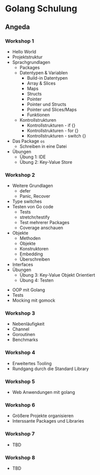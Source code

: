 # Golang Schulung

## Angeda

### Workshop 1
- Hello World
- Projektstruktur
- Sprachgrundlagen
  - Packages
  - Datentypen & Variablen
    - Build-in Datentypen
    - Array & Slices
    - Maps
    - Structs
    - Pointer
    - Pointer und Structs
    - Pointer und Slices/Maps
    - Funktionen
  - Kontrollstrukturen
    - Kontrollstrukturen - if {}
    - Kontrollstrukturen - for {}
    - Kontrollstrukturen - switch {}
- Das Package `os`
  - Schreiben in eine Datei
- Übungen
  - Übung 1: IDE
  - Übung 2: Key-Value Store

### Workshop 2
- Weitere Grundlagen
  - defer
  - Panic, Recover
- Type switches
- Testen von Go code
  - Tests
  - stretchr/testify
  - Test mehrerer Packages
  - Coverage anschauen
- Objekte
  - Methoden
  - Objekte
  - Konstruktoren
  - Embedding
  - Überschreiben
- Interfaces
- Übungen
  - Übung 3: Key-Value Objekt Orientiert
  - Übung 4: Testen

* OOP mit Golang
* Tests 
* Mocking mit gomock

### Workshop 3
* Nebenläufigkeit
* Channel
* Goroutinen
* Benchmarks

### Workshop 4
* Erweitertes Tooling
* Rundgang durch die Standard Library

### Workshop 5
* Web Anwendungen mit golang

### Workshop 6
* Größere Projekte organisieren
* Interssante Packages und Libraries

### Workshop 7
* TBD

### Workshop 8
* TBD

